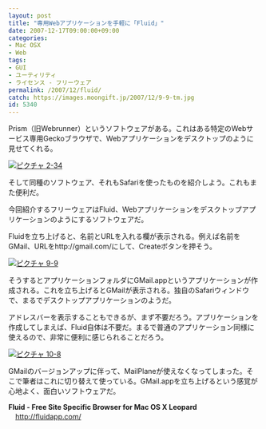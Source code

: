 ```yaml
---
layout: post
title: "専用Webアプリケーションを手軽に「Fluid」"
date: 2007-12-17T09:00:00+09:00
categories:
- Mac OSX
- Web
tags: 
- GUI
- ユーティリティ
- ライセンス - フリーウェア
permalink: /2007/12/fluid/
catch: https://images.moongift.jp/2007/12/9-9-tm.jpg
id: 5340
---
```

Prism（旧Webrunner）というソフトウェアがある。これはある特定のWebサービス専用Geckoブラウザで、Webアプリケーションをデスクトップのように見せてくれる。   
  
[![ピクチャ 2-34](https://images.moongift.jp/2007/12/2-34-tm.jpg)](https://images.moongift.jp/2007/12/2-34.png)  
  
そして同種のソフトウェア、それもSafariを使ったものを紹介しよう。これもまた便利だ。   
  
今回紹介するフリーウェアはFluid、Webアプリケーションをデスクトップアプリケーションのようにするソフトウェアだ。   
<!--more-->  
Fluidを立ち上げると、名前とURLを入れる欄が表示される。例えば名前をGMail、URLをhttp://gmail.com/にして、Createボタンを押そう。   
  
[![ピクチャ 9-9](https://images.moongift.jp/2007/12/9-9-tm.jpg)](https://images.moongift.jp/2007/12/9-9.png)  
  
そうするとアプリケーションフォルダにGMail.appというアプリケーションが作成される。これを立ち上げるとGMailが表示される。独自のSafariウィンドウで、まるでデスクトップアプリケーションのようだ。   
  
アドレスバーを表示することもできるが、まず不要だろう。アプリケーションを作成してしまえば、Fluid自体は不要だ。まるで普通のアプリケーション同様に使えるので、非常に便利に感じられることだろう。   
  
[![ピクチャ 10-8](https://images.moongift.jp/2007/12/10-8-tm.jpg)](https://images.moongift.jp/2007/12/10-8.png)  
  
GMailのバージョンアップに伴って、MailPlaneが使えなくなってしまった。そこで筆者はこれに切り替えて使っている。GMail.appを立ち上げるという感覚が心地よく、面白いソフトウェアだ。   
  
**Fluid - Free Site Specific Browser for Mac OS X Leopard**   
　[http://fluidapp.com/   
](http://fluidapp.com/)

